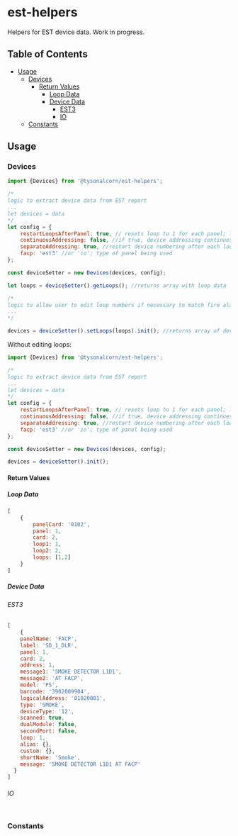 # est-helpers

Helpers for EST device data. Work in progress.

## Table of Contents

- [Usage](#usage)
  - [Devices](#devices)
    - [Return Values](#return-values)
      - [Loop Data](#loop-data)
      - [Device Data](#device-data)
        - [EST3](#est3)
        - [IO](#io)
  - [Constants](#constants)

## Usage

### Devices

```javascript
import {Devices} from '@tysonalcorn/est-helpers';

/*
logic to extract device data from EST report
...
let devices = data
*/
let config = {
    restartLoopsAfterPanel: true, // resets loop to 1 for each panel; loops are numbered consecutively by panel and then card otherwise
    continuousAddressing: false, //if true, device addressing continues after each loop, even if on different cards (i.e. loop 3 would start with device 501)
    separateAddressing: true, //restart device numbering after each loop, even if on the same card
    facp: 'est3' //or 'io'; type of panel being used
};

const deviceSetter = new Devices(devices, config);

let loops = deviceSetter().getLoops(); //returns array with loop data

/*
logic to allow user to edit loop numbers if necessary to match fire alarm drawings
...
*/

devices = deviceSetter().setLoops(loops).init(); //returns array of device objects with loop data included
```

Without editing loops:

```javascript
import {Devices} from '@tysonalcorn/est-helpers';

/*
logic to extract device data from EST report
...
let devices = data
*/
let config = {
    restartLoopsAfterPanel: true, // resets loop to 1 for each panel; loops are numbered consecutively by panel and then card otherwise
    continuousAddressing: false, //if true, device addressing continues after each loop, even if on different cards (i.e. loop 3 would start with device 501)
    separateAddressing: true, //restart device numbering after each loop, even if on the same card. Will restart after panel if restartLoopsAfterPanel is true
    facp: 'est3' //or 'io'; type of panel being used
};

const deviceSetter = new Devices(devices, config);

devices = deviceSetter().init();
```

#### Return Values

##### Loop Data

```javascript
[
    {
        panelCard: '0102',
        panel: 1,
        card: 2,
        loop1: 1,
        loop2: 2,
        loops: [1,2]
    }
]
```

##### Device Data

###### EST3

```javascript
[
    {
    panelName: 'FACP',
    label: 'SD_1_DLR',
    panel: 1,
    card: 2,
    address: 1,
    message1: 'SMOKE DETECTOR L1D1',
    message2: 'AT FACP',
    model: 'PS',
    barcode: '3902009904',
    logicalAddress: '01020001',
    type: 'SMOKE',
    deviceType: '12',
    scanned: true,
    dualModule: false,
    secondPort: false,
    loop: 1,
    alias: {},
    custom: {},
    shortName: 'Smoke',
    message: 'SMOKE DETECTOR L1D1 AT FACP'
  }
]
```

###### IO

```javascript
```

### Constants
